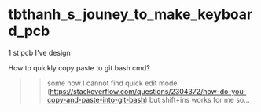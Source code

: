 # tbthanh_s_jouney_to_make_keyboard_pcb
 1 st pcb I've design

How to quickly copy paste to git bash cmd? 
>>some how I cannot find quick edit mode (https://stackoverflow.com/questions/2304372/how-do-you-copy-and-paste-into-git-bash) but shift+ins works for me so...
